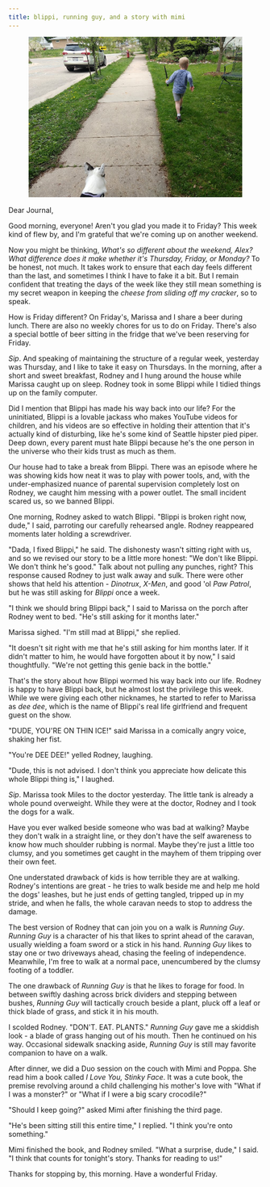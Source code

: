 ```yaml
---
title: blippi, running guy, and a story with mimi
---
```


<figure>
  <a href="/images/banners/2020-05-22.jpg">
    <img alt="banner" src="/images/banners/2020-05-22.jpg"/>
  </a>
</figure>

Dear Journal,

Good morning, everyone!  Aren't you glad you made it to Friday?  This
week kind of flew by, and I'm grateful that we're coming up on another
weekend.

Now you might be thinking, _What's so different about the weekend,
Alex?_ _What difference does it make whether it's Thursday, Friday, or
Monday?_ To be honest, not much.  It takes work to ensure that each
day feels different than the last, and sometimes I think I have to
fake it a bit.  But I remain confident that treating the days of the
week like they still mean something is my secret weapon in keeping the
_cheese from sliding off my cracker_, so to speak.

How is Friday different?  On Friday's, Marissa and I share a beer
during lunch.  There are also no weekly chores for us to do on Friday.
There's also a special bottle of beer sitting in the fridge that we've
been reserving for Friday.

_Sip_.  And speaking of maintaining the structure of a regular week,
yesterday was Thursday, and I like to take it easy on Thursdays.  In
the morning, after a short and sweet breakfast, Rodney and I hung
around the house while Marissa caught up on sleep.  Rodney took in
some Blippi while I tidied things up on the family computer.

Did I mention that Blippi has made his way back into our life?  For
the uninitiated, Blippi is a lovable jackass who makes YouTube videos
for children, and his videos are so effective in holding their
attention that it's actually kind of disturbing, like he's some kind
of Seattle hipster pied piper.  Deep down, every parent must hate
Blippi because he's the one person in the universe who their kids
trust as much as them.

Our house had to take a break from Blippi.  There was an episode where
he was showing kids how neat it was to play with power tools, and,
with the under-emphasized nuance of parental supervision completely
lost on Rodney, we caught him messing with a power outlet.  The small
incident scared us, so we banned Blippi.

One morning, Rodney asked to watch Blippi.  "Blippi is broken right
now, dude," I said, parroting our carefully rehearsed angle.  Rodney
reappeared moments later holding a screwdriver.

"Dada, I fixed Blippi," he said.  The dishonesty wasn't sitting right
with us, and so we revised our story to be a little more honest: "We
don't like Blippi.  We don't think he's good."  Talk about not pulling
any punches, right?  This response caused Rodney to just walk away and
sulk.  There were other shows that held his attention - _Dinotrux_,
_X-Men_, and good 'ol _Paw Patrol_, but he was still asking for
_Blippi_ once a week.

"I think we should bring Blippi back," I said to Marissa on the porch
after Rodney went to bed.  "He's still asking for it months later."

Marissa sighed.  "I'm still mad at Blippi," she replied.

"It doesn't sit right with me that he's still asking for him months
later.  If it didn't matter to him, he would have forgotten about it
by now," I said thoughtfully.  "We're not getting this genie back in
the bottle."

That's the story about how Blippi wormed his way back into our life.
Rodney is happy to have Blippi back, but he almost lost the privilege
this week.  While we were giving each other nicknames, he started to
refer to Marissa as _dee dee_, which is the name of Blippi's real life
girlfriend and frequent guest on the show.

"DUDE, YOU'RE ON THIN ICE!" said Marissa in a comically angry voice,
shaking her fist.

"You're DEE DEE!" yelled Rodney, laughing.

"Dude, this is not advised.  I don't think you appreciate how delicate
this whole Blippi thing is," I laughed.

_Sip_.  Marissa took Miles to the doctor yesterday.  The little tank
is already a whole pound overweight.  While they were at the doctor,
Rodney and I took the dogs for a walk.

Have you ever walked beside someone who was bad at walking?  Maybe
they don't walk in a straight line, or they don't have the self
awareness to know how much shoulder rubbing is normal.  Maybe they're
just a little too clumsy, and you sometimes get caught in the mayhem
of them tripping over their own feet.

One understated drawback of kids is how terrible they are at walking.
Rodney's intentions are great - he tries to walk beside me and help me
hold the dogs' leashes, but he just ends of getting tangled, tripped
up in my stride, and when he falls, the whole caravan needs to stop to
address the damage.

The best version of Rodney that can join you on a walk is _Running
Guy_.  _Running Guy_ is a character of his that likes to sprint ahead
of the caravan, usually wielding a foam sword or a stick in his hand.
_Running Guy_ likes to stay one or two driveways ahead, chasing the
feeling of independence.  Meanwhile, I'm free to walk at a normal
pace, unencumbered by the clumsy footing of a toddler.

The one drawback of _Running Guy_ is that he likes to forage for food.
In between swiftly dashing across brick dividers and stepping between
bushes, _Running Guy_ will tactically crouch beside a plant, pluck off
a leaf or thick blade of grass, and stick it in his mouth.

I scolded Rodney.  "DON'T.  EAT.  PLANTS."  _Running Guy_ gave me a
skiddish look - a blade of grass hanging out of his mouth.  Then he
continued on his way.  Occasional sidewalk snacking aside, _Running
Guy_ is still may favorite companion to have on a walk.

After dinner, we did a Duo session on the couch with Mimi and Poppa.
She read him a book called _I Love You, Stinky Face_.  It was a cute
book, the premise revolving around a child challenging his mother's
love with "What if I was a monster?" or "What if I were a big scary
crocodile?"

"Should I keep going?" asked Mimi after finishing the third page.

"He's been sitting still this entire time," I replied.  "I think
you're onto something."

Mimi finished the book, and Rodney smiled.  "What a surprise, dude," I
said.  "I think that counts for tonight's story.  Thanks for reading
to us!"

Thanks for stopping by, this morning.  Have a wonderful Friday.
